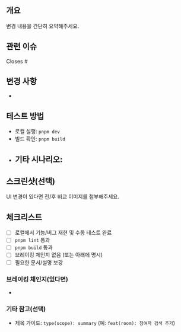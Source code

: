 ## 개요

변경 내용을 간단히 요약해주세요.

## 관련 이슈

Closes #

## 변경 사항

-

## 테스트 방법

- 로컬 실행: `pnpm dev`
- 빌드 확인: `pnpm build`
- 기타 시나리오:
  -

## 스크린샷(선택)

UI 변경이 있다면 전/후 비교 이미지를 첨부해주세요.

## 체크리스트

- [ ] 로컬에서 기능/버그 재현 및 수동 테스트 완료
- [ ] `pnpm lint` 통과
- [ ] `pnpm build` 통과
- [ ] 브레이킹 체인지 없음 (또는 아래에 명시)
- [ ] 필요한 문서/설명 보강

### 브레이킹 체인지(있다면)

-

### 기타 참고(선택)

- 제목 가이드: `type(scope): summary` (예: `feat(room): 참여자 검색 추가`)
